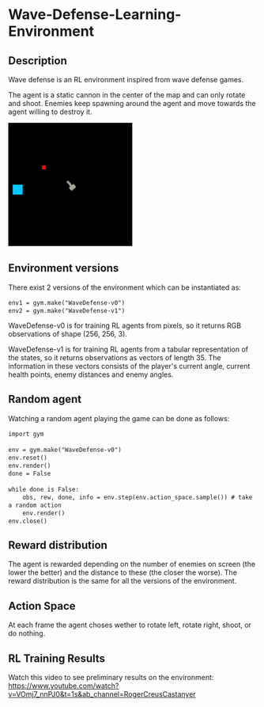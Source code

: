 # Wave-Defense-Learning-Environment

## Description

Wave defense is an RL environment inspired from wave defense games. 

The agent is a static cannon in the center of the map and can only rotate and shoot. Enemies keep spawning around the agent and move towards the agent willing to destroy it.

![Alt text](screenshots/screen1.png?raw=true "The agent (cannon) shooting a bullet (red square) while an enemy (blue square) moves towards the agent")

## Environment versions

There exist 2 versions of the environment which can be instantiated as:

```
env1 = gym.make("WaveDefense-v0")
env2 = gym.make("WaveDefense-v1")
```

WaveDefense-v0 is for training RL agents from pixels, so it returns RGB observations of shape (256, 256, 3).

WaveDefense-v1 is for training RL agents from a tabular representation of the states, so it returns observations as vectors of length 35. The information in these vectors consists of the player's current angle, current health points, enemy distances and enemy angles. 

## Random agent

Watching a random agent playing the game can be done as follows:

```
import gym

env = gym.make("WaveDefense-v0")
env.reset()
env.render()
done = False

while done is False:
    obs, rew, done, info = env.step(env.action_space.sample()) # take a random action
    env.render()
env.close()
```

## Reward distribution

The agent is rewarded depending on the number of enemies on screen (the lower the better) and the distance to these (the closer the worse). The reward distribution is the same for all the versions of the environment. 

## Action Space

At each frame the agent choses wether to rotate left, rotate right, shoot, or do nothing. 


## RL Training Results
Watch this video to see preliminary results on the environment: https://www.youtube.com/watch?v=VOmj7_nnPJ0&t=1s&ab_channel=RogerCreusCastanyer

